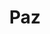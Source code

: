 ---
title: Paz
date: 
draft: false

# descripcion
description : Aro de plata pasante

materials: Plata 925

color: Plateado

dimensions: 0,8cm diam

code: 01-20-0450

type: "Aros"

categories: []

price: $1.680,00

price_eftvo: $1.430,00

# Images
# first image will be shown in the product page
images:
  # - image: "images/path_to_image"
  # La ubicacion de las imagenes es imagenes/Aros/Aros.Solo Plata/01-20-0450-paz
  - image: "./images/aros/solo_plata/01-20-0450-simbolo-de-la-paz_a.JPG"
  - image: "./images/aros/solo_plata/01-20-0450-simbolo-de-la-paz_b.JPG"
---